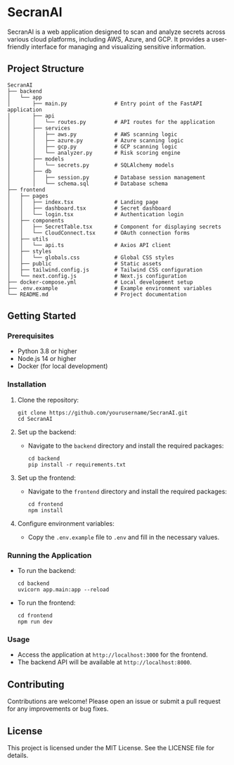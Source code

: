 # SecranAI

SecranAI is a web application designed to scan and analyze secrets across various cloud platforms, including AWS, Azure, and GCP. It provides a user-friendly interface for managing and visualizing sensitive information.

## Project Structure

```
SecranAI
├── backend
│   └── app
│       ├── main.py               # Entry point of the FastAPI application
│       ├── api
│       │   └── routes.py         # API routes for the application
│       ├── services
│       │   ├── aws.py            # AWS scanning logic
│       │   ├── azure.py          # Azure scanning logic
│       │   ├── gcp.py            # GCP scanning logic
│       │   └── analyzer.py       # Risk scoring engine
│       ├── models
│       │   └── secrets.py        # SQLAlchemy models
│       ├── db
│       │   ├── session.py        # Database session management
│       │   └── schema.sql        # Database schema
├── frontend
│   ├── pages
│   │   ├── index.tsx             # Landing page
│   │   ├── dashboard.tsx         # Secret dashboard
│   │   └── login.tsx             # Authentication login
│   ├── components
│   │   ├── SecretTable.tsx       # Component for displaying secrets
│   │   └── CloudConnect.tsx      # OAuth connection forms
│   ├── utils
│   │   └── api.ts                # Axios API client
│   ├── styles
│   │   └── globals.css           # Global CSS styles
│   ├── public                    # Static assets
│   ├── tailwind.config.js        # Tailwind CSS configuration
│   └── next.config.js            # Next.js configuration
├── docker-compose.yml            # Local development setup
├── .env.example                  # Example environment variables
└── README.md                     # Project documentation
```

## Getting Started

### Prerequisites

- Python 3.8 or higher
- Node.js 14 or higher
- Docker (for local development)

### Installation

1. Clone the repository:
   ```
   git clone https://github.com/yourusername/SecranAI.git
   cd SecranAI
   ```

2. Set up the backend:
   - Navigate to the `backend` directory and install the required packages:
     ```
     cd backend
     pip install -r requirements.txt
     ```

3. Set up the frontend:
   - Navigate to the `frontend` directory and install the required packages:
     ```
     cd frontend
     npm install
     ```

4. Configure environment variables:
   - Copy the `.env.example` file to `.env` and fill in the necessary values.

### Running the Application

- To run the backend:
  ```
  cd backend
  uvicorn app.main:app --reload
  ```

- To run the frontend:
  ```
  cd frontend
  npm run dev
  ```

### Usage

- Access the application at `http://localhost:3000` for the frontend.
- The backend API will be available at `http://localhost:8000`.

## Contributing

Contributions are welcome! Please open an issue or submit a pull request for any improvements or bug fixes.

## License

This project is licensed under the MIT License. See the LICENSE file for details.